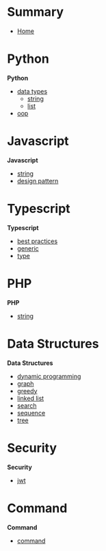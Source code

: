 # Summary

- [Home](./home.md)

# Python
**Python**
- [data types](./python/data_type/README.md)
	- [string](./python/data_type/string/README.md)
	- [list](./python/data_type/list/README.md)
- [oop](./python/oop/README.md)

# Javascript
**Javascript**
- [string](./javascript/string/README.md)
- [design pattern](./javascript/design_pattern/README.md)

# Typescript
**Typescript**
- [best practices](typescript/best_practices/README.md)
- [generic](typescript/generic/README.md)
- [type](typescript/type/README.md)

# PHP
**PHP**
- [string](./php/string/README.md)

# Data Structures
**Data Structures**
- [dynamic programming](./data_structure/README.md)
- [graph](./data_structure/README.md)
- [greedy](./data_structure/README.md)
- [linked list](./data_structure/README.md)
- [search](./data_structure/README.md)
- [sequence](./data_structure/README.md)
- [tree](./data_structure/README.md)

# Security
**Security**
- [jwt](./security/jwt/README.md)

# Command
**Command**
- [command](./command/README.md)
